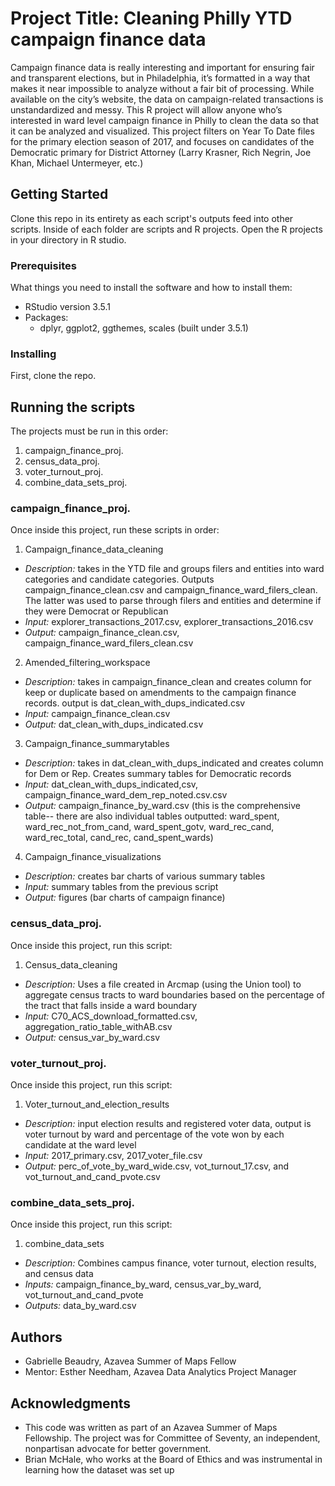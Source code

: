 # Project Title: Cleaning Philly YTD campaign finance data 
Campaign finance data is really interesting and important for ensuring fair and transparent elections, but in Philadelphia, it’s formatted in a way that makes it near impossible to analyze without a fair bit of processing. While available on the city’s website, the data on campaign-related transactions is unstandardized and messy. This R project will allow anyone who’s interested in ward level campaign finance in Philly to clean the data so that it can be analyzed and visualized. This project filters on Year To Date files for the primary election season of 2017, and focuses on candidates of the Democratic primary for District Attorney (Larry Krasner, Rich Negrin, Joe Khan, Michael Untermeyer, etc.)

## Getting Started
Clone this repo in its entirety as each script's outputs feed into other scripts. Inside of each folder are scripts and R projects. Open the R projects in your directory in R studio.

### Prerequisites
What things you need to install the software and how to install them: 

* RStudio version 3.5.1
* Packages: 
  * dplyr, ggplot2, ggthemes, scales (built under 3.5.1) 

### Installing
First, clone the repo. 

## Running the scripts
The projects must be run in this order:
1. campaign_finance_proj.
2. census_data_proj.
3. voter_turnout_proj.
4. combine_data_sets_proj.

### campaign_finance_proj. 
Once inside this project, run these scripts in order: 

1. Campaign_finance_data_cleaning
  * *Description:* takes in the YTD file and groups filers and entities into ward categories and candidate categories. Outputs campaign_finance_clean.csv and campaign_finance_ward_filers_clean. The latter was used to parse through filers and entities and determine if they were Democrat or Republican 
  * *Input:* explorer_transactions_2017.csv, explorer_transactions_2016.csv 
  * *Output:* campaign_finance_clean.csv, campaign_finance_ward_filers_clean.csv
  
2. Amended_filtering_workspace
  * *Description:* takes in campaign_finance_clean and creates column for keep or duplicate based on amendments to the campaign finance records. output is dat_clean_with_dups_indicated.csv
  * *Input:* campaign_finance_clean.csv
  * *Output:* dat_clean_with_dups_indicated.csv

3. Campaign_finance_summarytables
  * *Description:* takes in dat_clean_with_dups_indicated and creates column for Dem or Rep. Creates summary tables for Democratic records
  * *Input:* dat_clean_with_dups_indicated,csv, campaign_finance_ward_dem_rep_noted.csv.csv
  * *Output:* campaign_finance_by_ward.csv (this is the comprehensive table-- there are also individual tables outputted: 
ward_spent, ward_rec_not_from_cand, ward_spent_gotv, ward_rec_cand, ward_rec_total, cand_rec, cand_spent_wards) 

4. Campaign_finance_visualizations
  * *Description:* creates bar charts of various summary tables 
  * *Input:* summary tables from the previous script 
  * *Output:* figures (bar charts of campaign finance) 

### census_data_proj. 
Once inside this project, run this script:

1. Census_data_cleaning
  * *Description:* Uses a file created in Arcmap (using the Union tool) to aggregate census tracts to ward boundaries based on the percentage of the tract that falls inside a ward boundary
  * *Input:* C70_ACS_download_formatted.csv, aggregation_ratio_table_withAB.csv
  * *Output:* census_var_by_ward.csv

### voter_turnout_proj. 
Once inside this project, run this script:

1. Voter_turnout_and_election_results
  * *Description:* input election results and registered voter data, output is voter turnout by ward and percentage of the vote won by each candidate at the ward level
  * *Input:* 2017_primary.csv, 2017_voter_file.csv
  * *Output:* perc_of_vote_by_ward_wide.csv, vot_turnout_17.csv, and vot_turnout_and_cand_pvote.csv

### combine_data_sets_proj.
Once inside this project, run this script:

1. combine_data_sets
  * *Description:* Combines campus finance, voter turnout, election results, and census data
  * *Inputs:* campaign_finance_by_ward, census_var_by_ward, vot_turnout_and_cand_pvote
  * *Outputs:* data_by_ward.csv

## Authors
* Gabrielle Beaudry, Azavea Summer of Maps Fellow 
* Mentor: Esther Needham, Azavea Data Analytics Project Manager 

## Acknowledgments
* This code was written as part of an Azavea Summer of Maps Fellowship. The project was for Committee of Seventy, an independent, nonpartisan advocate for better government. 
* Brian McHale, who works at the Board of Ethics and was instrumental in learning how the dataset was set up
